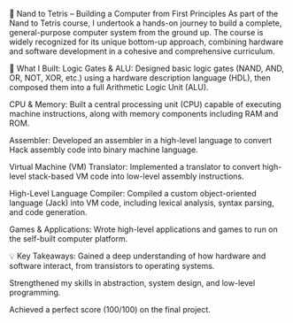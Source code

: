 🧠 Nand to Tetris – Building a Computer from First Principles
As part of the Nand to Tetris course, I undertook a hands-on journey to build a complete, general-purpose computer system from the ground up. The course is widely recognized for its unique bottom-up approach, combining hardware and software development in a cohesive and comprehensive curriculum.

🔧 What I Built:
Logic Gates & ALU: Designed basic logic gates (NAND, AND, OR, NOT, XOR, etc.) using a hardware description language (HDL), then composed them into a full Arithmetic Logic Unit (ALU).

CPU & Memory: Built a central processing unit (CPU) capable of executing machine instructions, along with memory components including RAM and ROM.

Assembler: Developed an assembler in a high-level language to convert Hack assembly code into binary machine language.

Virtual Machine (VM) Translator: Implemented a translator to convert high-level stack-based VM code into low-level assembly instructions.

High-Level Language Compiler: Compiled a custom object-oriented language (Jack) into VM code, including lexical analysis, syntax parsing, and code generation.

Games & Applications: Wrote high-level applications and games to run on the self-built computer platform.

💡 Key Takeaways:
Gained a deep understanding of how hardware and software interact, from transistors to operating systems.

Strengthened my skills in abstraction, system design, and low-level programming.

Achieved a perfect score (100/100) on the final project.
